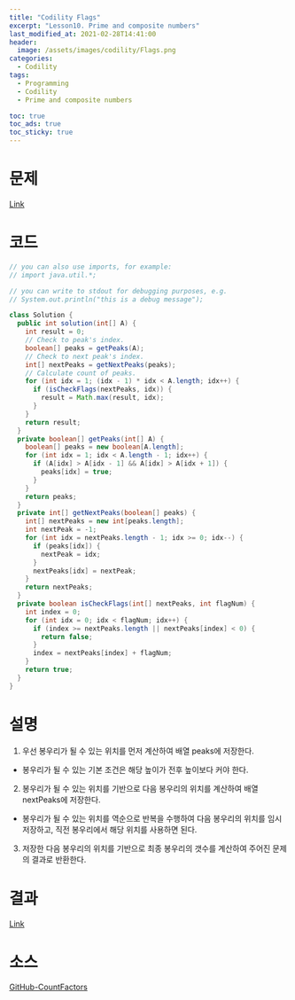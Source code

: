 ```yaml
---
title: "Codility Flags"
excerpt: "Lesson10. Prime and composite numbers"
last_modified_at: 2021-02-28T14:41:00
header:
  image: /assets/images/codility/Flags.png
categories:
  - Codility
tags:
  - Programming
  - Codility
  - Prime and composite numbers

toc: true
toc_ads: true
toc_sticky: true
---
```

# 문제
[Link](https://app.codility.com/programmers/lessons/10-prime_and_composite_numbers/flags/)

# 코드
```java
// you can also use imports, for example:
// import java.util.*;

// you can write to stdout for debugging purposes, e.g.
// System.out.println("this is a debug message");

class Solution {
  public int solution(int[] A) {
    int result = 0;
    // Check to peak's index.
    boolean[] peaks = getPeaks(A);
    // Check to next peak's index.
    int[] nextPeaks = getNextPeaks(peaks);
    // Calculate count of peaks.
    for (int idx = 1; (idx - 1) * idx < A.length; idx++) {
      if (isCheckFlags(nextPeaks, idx)) {
        result = Math.max(result, idx);
      }
    }
    return result;
  }
  private boolean[] getPeaks(int[] A) {
    boolean[] peaks = new boolean[A.length];
    for (int idx = 1; idx < A.length - 1; idx++) {
      if (A[idx] > A[idx - 1] && A[idx] > A[idx + 1]) {
        peaks[idx] = true;
      }
    }
    return peaks;
  }
  private int[] getNextPeaks(boolean[] peaks) {
    int[] nextPeaks = new int[peaks.length];
    int nextPeak = -1;
    for (int idx = nextPeaks.length - 1; idx >= 0; idx--) {
      if (peaks[idx]) {
        nextPeak = idx;
      }
      nextPeaks[idx] = nextPeak;
    }
    return nextPeaks;
  }
  private boolean isCheckFlags(int[] nextPeaks, int flagNum) {
    int index = 0;
    for (int idx = 0; idx < flagNum; idx++) {
      if (index >= nextPeaks.length || nextPeaks[index] < 0) {
        return false;
      }
      index = nextPeaks[index] + flagNum;
    }
    return true;
  }
}
```

# 설명
1. 우선 봉우리가 될 수 있는 위치를 먼저 계산하여 배열 peaks에 저장한다.
  - 봉우리가 될 수 있는 기본 조건은 해당 높이가 전후 높이보다 커야 한다.
2. 봉우리가 될 수 있는 위치를 기반으로 다음 봉우리의 위치를 계산하여 배열 nextPeaks에 저장한다.
  - 봉우리가 될 수 있는 위치를 역순으로 반복을 수행하여 다음 봉우리의 위치를 임시 저장하고, 직전 봉우리에서 해당 위치를 사용하면 된다.
3. 저장한 다음 봉우리의 위치를 기반으로 최종 봉우리의 갯수를 계산하여 주어진 문제의 결과로 반환한다.

# 결과
[Link](https://app.codility.com/demo/results/training7WKQU7-RPG/)

# 소스
[GitHub-CountFactors](https://github.com/GracefulSoul/Sample/blob/master/src/main/java/gracefulsoul/codility/lesson10/Flags.java)